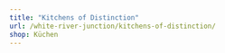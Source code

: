 ```yaml
---
title: "Kitchens of Distinction"
url: /white-river-junction/kitchens-of-distinction/
shop: Küchen
---
```

